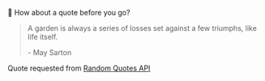 📣 How about a quote before you go?

> A garden is always a series of losses set against a few triumphs, like life itself.
>
> <p>- May Sarton</p>

Quote requested from [Random Quotes API](https://github.com/lukePeavey/quotable)

